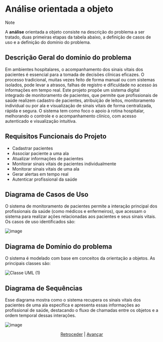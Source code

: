 # Análise orientada a objeto
> [!NOTE]
> A **análise** orientada a objeto consiste na descrição do problema a ser tratado, duas primeiras etapas da tabela abaixo, a definição de casos de uso e a definição do domínio do problema.

## Descrição Geral do domínio do problema

Em ambientes hospitalares, o acompanhamento dos sinais vitais dos pacientes é essencial para a tomada de decisões clínicas eficazes. O processo tradicional, muitas vezes feito de forma manual ou com sistemas isolados, pode levar a atrasos, falhas de registro e dificuldade no acesso às informações em tempo real. Este projeto propõe um sistema digital integrado de monitoramento de pacientes, que permite que profissionais de saúde realizem cadastro de pacientes, atribuição de leitos, monitoramento individual ou por ala e visualização de sinais vitais de forma centralizada, rápida e segura.
O sistema tem como foco o apoio à rotina hospitalar, melhorando o controle e o acompanhamento clínico, com acesso autenticado e visualização intuitiva.

## Requisitos Funcionais do Projeto

- Cadastrar pacientes
- Associar paciente a uma ala
- Atualizar informações de pacientes
- Monitorar sinais vitais de pacientes individualmente
- Monitorar sinais vitais de uma ala
- Gerar alertas em tempo real
- Autenticar profissional da saúde

## Diagrama de Casos de Uso
O sistema de monitoramento de pacientes permite a interação principal dos profissionais da saúde (como médicos e enfermeiros), que acessam o sistema para realizar ações relacionadas aos pacientes e seus sinais vitais. Os casos de uso identificados são:

![image](https://github.com/user-attachments/assets/3d4666ce-8c84-4e48-9501-1b4a8dfd35a0)
 
## Diagrama de Domínio do problema
O sistema é modelado com base em conceitos da orientação a objetos. As principais classes são:

![Classe UML (1)](https://github.com/user-attachments/assets/af84059a-c4fc-42c6-a620-c2af23d9da6a)

## Diagrama de Sequências
Esse diagrama mostra como o sistema recupera os sinais vitais dos pacientes de uma ala específica e apresenta essas informações ao profissional de saúde, destacando o fluxo de chamadas entre os objetos e a ordem temporal dessas interações.

![image](https://github.com/user-attachments/assets/3581568f-8e86-45ba-abe1-e5ae30b09435)

<div align="center">

[Retroceder](README.md) | [Avançar](projeto.md)

</div>
